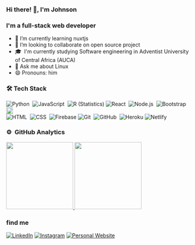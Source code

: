 ### Hi there! 👋, I'm Johnson

### I'm a full-stack web developer 


- 🌱 I’m currently learning nuxtjs
- 👯 I’m looking to collaborate on open source project
- 🎓 &nbsp;I'm currently studying Software engineering in Adventist University of Central Africa (AUCA)
- 💬 Ask me about Linux
- 😄 Pronouns: him

### 🛠&nbsp;Tech Stack

![Python](https://img.shields.io/badge/-Python-05122A?style=flat&logo=python)&nbsp;
![JavaScript](https://img.shields.io/badge/-JavaScript-05122A?style=flat&logo=javascript)&nbsp;
![R (Statistics)](https://img.shields.io/badge/-R-05122A?style=flat&logo=R&logoColor=276DC3)
![React](https://img.shields.io/badge/-React-05122A?style=flat&logo=react)&nbsp;
![Node.js](https://img.shields.io/badge/-Node.js-05122A?style=flat&logo=node.js)&nbsp;
![Bootstrap](https://img.shields.io/badge/-Bootstrap-05122A?style=flat&logo=bootstrap&logoColor=563D7C)
<img src="https://img.shields.io/badge/Laravel-FF2D20.svg?&style=for-the-badge&logo=laravel&logoColor=white" height="18"/>\
![HTML](https://img.shields.io/badge/-HTML-05122A?style=flat&logo=HTML5)&nbsp;
![CSS](https://img.shields.io/badge/-CSS-05122A?style=flat&logo=CSS3&logoColor=1572B6)&nbsp;
![Firebase](https://img.shields.io/badge/-Firebase-black?style=flat&logo=Firebase)
![Git](https://img.shields.io/badge/-Git-05122A?style=flat&logo=git)&nbsp;
![GitHub](https://img.shields.io/badge/-GitHub-05122A?style=flat&logo=github)&nbsp;
![Heroku](https://img.shields.io/badge/-Heroku-black?style=flat&logo=heroku)
![Netlify](https://img.shields.io/badge/-Netlify-black?style=flat&logo=netlify)


### ⚙ &nbsp;GitHub Analytics

<p align="left">
<a href="https://github.com/joshwambere">
  <img height="180em" src="https://github-readme-stats-eight-theta.vercel.app/api?username=joshwambere&show_icons=true&theme=algolia&include_all_commits=true&count_private=true"/>
  <img height="180em" src="https://github-readme-stats-eight-theta.vercel.app/api/top-langs/?username=joshwambere&layout=compact&langs_count=8&theme=algolia"/>
</a>
</p>

### find me
<a href="https://www.linkedin.com/in/dusabe-johnson" target="_blank"><img src="https://img.shields.io/badge/LinkedIn-%230077B5.svg?&style=flat&logo=linkedin&logoColor=white" alt="LinkedIn"></a>
<a href="https://www.instagram.com/joh_n_son_" target="_blank"><img src="https://img.shields.io/badge/Instagram-%23E4405F.svg?&style=flat&logo=instagram&logoColor=white" alt="Instagram"></a>
‎‎ [![Personal Website](https://img.shields.io/badge/visit-Johnson.rw-blue)](https://johnson.rw/)

